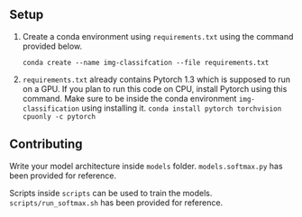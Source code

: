 ## Setup
1. Create a conda environment using `requirements.txt` using the command provided below.

    ```conda create --name img-classifcation --file requirements.txt```
2. `requirements.txt` already contains Pytorch 1.3 which is supposed to run on a GPU. If you plan to run this code on CPU, install Pytorch using this command. Make sure to be inside the conda environment `img-classification` using installing it.
    ```conda install pytorch torchvision cpuonly -c pytorch```

## Contributing

Write your model architecture inside `models` folder. `models.softmax.py` has been provided for reference.

Scripts inside `scripts` can be used to train the models. `scripts/run_softmax.sh` has been provided for reference.
